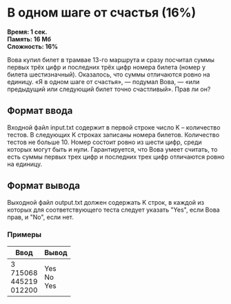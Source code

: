 <h1 class="title">В одном шаге от счастья (16%)</h1>
<p><b>Время: 1 сек.<br>Память: 16 Мб<br>Сложность: 16%</b></p>
<p>Вова купил билет в трамвае 13-го маршрута и сразу посчитал суммы первых трёх цифр и последних трёх цифр номера билета (номер у билета шестизначный). Оказалось, что суммы отличаются ровно на единицу. «Я в одном шаге от счастья», — подумал Вова, — «или предыдущий или следующий билет точно счастливый». Прав ли он?</p>
<h2>Формат ввода</h2>
<p>Входной файл input.txt содержит в первой строке число K – количество тестов. В следующих K строках записаны номера билетов. Количество тестов не больше 10. Номер состоит ровно из шести цифр, среди которых могут быть и нули. Гарантируется, что Вова умеет считать, то есть суммы первых трех цифр и последних трех цифр отличаются ровно на единицу.</p>
<h2>Формат вывода</h2>
<p>Выходной файл output.txt должен содержать K строк, в каждой из которых для соответствующего теста следует указать "Yes", если Вова прав, и "No", если нет.</p>
<h3>Примеры</h3>
<table class="sample-tests">
  <thead>
     <tr>
        <th>Ввод</th>
        <th>Вывод</th>
     </tr>
  </thead>
  <tbody>
     <tr>
        <td>3<br>
            715068<br>
            445219<br>
            012200</td>
        <td>Yes<br>
            No<br>
            Yes</td>
     </tr>
  </tbody>
</table>